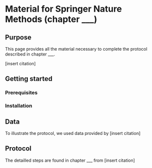 # Material for Springer Nature Methods (chapter ___)

## Purpose
This page provides all the material necessary to complete the protocol described in chapter ___.

[insert citation]

## Getting started

### Prerequisites

### Installation

## Data
To illustrate the protocol, we used data provided by [insert citation]

## Protocol
The detailled steps are found in chapter ___ from [insert citation]
